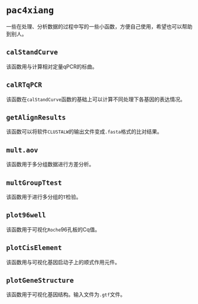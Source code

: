 # `pac4xiang`

一些在处理、分析数据的过程中写的一些小函数，方便自己使用，希望也可以帮助到别人。

## `calStandCurve`

该函数用与计算相对定量qPCR的标曲。

## `calRTqPCR`

该函数在`calStandCurve`函数的基础上可以计算不同处理下各基因的表达情况。

## `getAlignResults`

该函数可以将软件`CLUSTALW`的输出文件变成`.fasta`格式的比对结果。

## `mult.aov`

该函数用于多分组数据进行方差分析。

## `multGroupTtest`

该函数用于进行多分组的`T`检验。

## `plot96well`

该函数用于可视化`Roche`96孔板的Cq值。

## `plotCisElement`

该函数用与可视化基因启动子上的顺式作用元件。

## `plotGeneStructure`

该函数用于可视化基因结构。输入文件为`.gtf`文件。